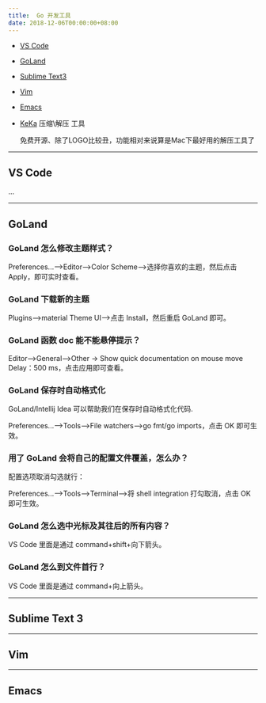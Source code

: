 ```yaml
---
title:  Go 开发工具
date: 2018-12-06T00:00:00+08:00
---
```


- [VS Code]()
- [GoLand]()
- [Sublime Text3]()
- [Vim]()
- [Emacs]()
- [KeKa](www.kekaosx.com) 压缩\解压 工具

  免费开源、除了LOGO比较丑，功能相对来说算是Mac下最好用的解压工具了

----

## VS Code

...

----

## GoLand

### GoLand 怎么修改主题样式？

Preferences...-->Editor-->Color Scheme-->选择你喜欢的主题，然后点击 Apply，即可实时查看。

### GoLand 下载新的主题

Plugins-->material Theme UI-->点击 Install，然后重启 GoLand 即可。

### GoLand 函数 doc 能不能悬停提示？

Editor-->General-->Other -> Show quick documentation on mouse move Delay：500 ms，点击应用即可查看。

### GoLand 保存时自动格式化

GoLand/Intellij Idea 可以帮助我们在保存时自动格式化代码.

Preferences...-->Tools-->File watchers-->go fmt/go imports，点击 OK 即可生效。

### 用了 GoLand 会将自己的配置文件覆盖，怎么办？

配置选项取消勾选就行：

Preferences...-->Tools-->Terminal-->将 shell integration 打勾取消，点击 OK 即可生效。

### GoLand 怎么选中光标及其往后的所有内容？

VS Code 里面是通过 command+shift+向下箭头。

### GoLand 怎么到文件首行？

VS Code 里面是通过 command+向上箭头。

----

## Sublime Text 3

----

## Vim

----

## Emacs

